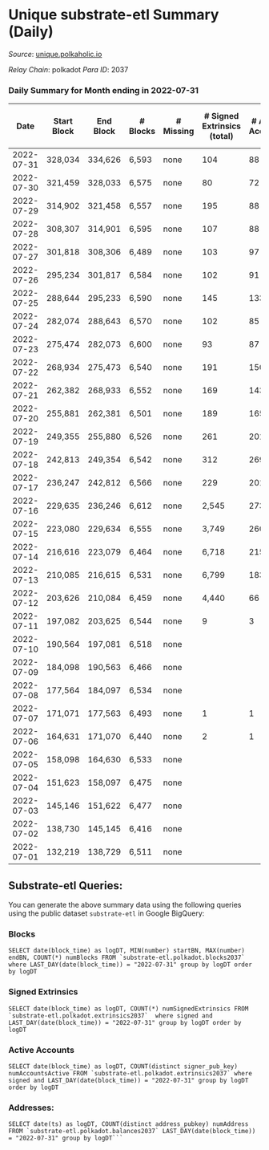 # Unique substrate-etl Summary (Daily)

_Source_: [unique.polkaholic.io](https://unique.polkaholic.io)

*Relay Chain*: polkadot
*Para ID*: 2037



### Daily Summary for Month ending in 2022-07-31


| Date | Start Block | End Block | # Blocks | # Missing | # Signed Extrinsics (total) | # Active Accounts | # Addresses with Balances | # Events | # Transfers | # XCM Transfers In | # XCM Transfers Out |
| ---- | ----------- | --------- | -------- | --------- | --------------------------- | ----------------- | ------------------------- | -------- | ----------- | ------------------ | ------------------- |
| 2022-07-31 | 328,034 | 334,626 | 6,593 | none  | 104 | 88 | 11,250 | 14,638 | 3  |   |   |
| 2022-07-30 | 321,459 | 328,033 | 6,575 | none  | 80 | 72 | 11,249 | 14,482 | 1  |   |   |
| 2022-07-29 | 314,902 | 321,458 | 6,557 | none  | 195 | 88 | 11,249 | 15,158 | 106  |   |   |
| 2022-07-28 | 308,307 | 314,901 | 6,595 | none  | 107 | 88 | 11,181 | 14,661 | 4  |   |   |
| 2022-07-27 | 301,818 | 308,306 | 6,489 | none  | 103 | 97 | 11,180 | 14,417 | 3  |   |   |
| 2022-07-26 | 295,234 | 301,817 | 6,584 | none  | 102 | 91 | 11,180 | 14,609 | 3  |   |   |
| 2022-07-25 | 288,644 | 295,233 | 6,590 | none  | 145 | 133 | 11,180 | 14,843 | 7  |   |   |
| 2022-07-24 | 282,074 | 288,643 | 6,570 | none  | 102 | 85 | 11,178 | 14,582 | 7  |   |   |
| 2022-07-23 | 275,474 | 282,073 | 6,600 | none  | 93 | 87 | 11,177 | 14,602 | 1  |   |   |
| 2022-07-22 | 268,934 | 275,473 | 6,540 | none  | 191 | 150 | 11,176 | 14,967 | 27  |   |   |
| 2022-07-21 | 262,382 | 268,933 | 6,552 | none  | 169 | 143 | 11,174 | 14,882 | 13  |   |   |
| 2022-07-20 | 255,881 | 262,381 | 6,501 | none  | 189 | 165 | 11,173 | 16,678 | 14  |   |   |
| 2022-07-19 | 249,355 | 255,880 | 6,526 | none  | 261 | 201 | 11,164 | 15,151 | 18  |   |   |
| 2022-07-18 | 242,813 | 249,354 | 6,542 | none  | 312 | 269 | 11,159 | 15,435 | 8  |   |   |
| 2022-07-17 | 236,247 | 242,812 | 6,566 | none  | 229 | 201 | 11,156 | 15,065 |   |   |   |
| 2022-07-16 | 229,635 | 236,246 | 6,612 | none  | 2,545 | 273 | 11,156 | 29,971 | 2,238  |   |   |
| 2022-07-15 | 223,080 | 229,634 | 6,555 | none  | 3,749 | 260 | 10,093 | 37,714 | 3,465  |   |   |
| 2022-07-14 | 216,616 | 223,079 | 6,464 | none  | 6,718 | 215 | 8,418 | 56,650 | 6,464  |   |   |
| 2022-07-13 | 210,085 | 216,615 | 6,531 | none  | 6,799 | 183 | 5,354 | 57,511 | 6,595  |   |   |
| 2022-07-12 | 203,626 | 210,084 | 6,459 | none  | 4,440 | 66 | 2,166 | 42,382 | 4,369  |   |   |
| 2022-07-11 | 197,082 | 203,625 | 6,544 | none  | 9 | 3 | 12 | 13,939 | 6  |   |   |
| 2022-07-10 | 190,564 | 197,081 | 6,518 | none  |  |  | 5 | 13,819 |   |   |   |
| 2022-07-09 | 184,098 | 190,563 | 6,466 | none  |  |  | 5 | 13,709 |   |   |   |
| 2022-07-08 | 177,564 | 184,097 | 6,534 | none  |  |  | 5 | 13,851 |   |   |   |
| 2022-07-07 | 171,071 | 177,563 | 6,493 | none  | 1 | 1 | 5 | 13,773 |   |   |   |
| 2022-07-06 | 164,631 | 171,070 | 6,440 | none  | 2 | 1 | 4 | 13,662 |   |   |   |
| 2022-07-05 | 158,098 | 164,630 | 6,533 | none  |  |  | 4 | 13,852 |   |   |   |
| 2022-07-04 | 151,623 | 158,097 | 6,475 | none  |  |  | 4 | 13,727 |   |   |   |
| 2022-07-03 | 145,146 | 151,622 | 6,477 | none  |  |  | 4 | 13,731 |   |   |   |
| 2022-07-02 | 138,730 | 145,145 | 6,416 | none  |  |  | 4 | 13,600 |   |   |   |
| 2022-07-01 | 132,219 | 138,729 | 6,511 | none  |  |  | 4 | 13,805 |   |   |   |

## Substrate-etl Queries:
You can generate the above summary data using the following queries using the public dataset `substrate-etl` in Google BigQuery:


### Blocks
```
SELECT date(block_time) as logDT, MIN(number) startBN, MAX(number) endBN, COUNT(*) numBlocks FROM `substrate-etl.polkadot.blocks2037`  where LAST_DAY(date(block_time)) = "2022-07-31" group by logDT order by logDT
```


### Signed Extrinsics
```
SELECT date(block_time) as logDT, COUNT(*) numSignedExtrinsics FROM `substrate-etl.polkadot.extrinsics2037`  where signed and LAST_DAY(date(block_time)) = "2022-07-31" group by logDT order by logDT
```


### Active Accounts
```
SELECT date(block_time) as logDT, COUNT(distinct signer_pub_key) numAccountsActive FROM `substrate-etl.polkadot.extrinsics2037` where signed and LAST_DAY(date(block_time)) = "2022-07-31" group by logDT order by logDT
```


### Addresses:
```
SELECT date(ts) as logDT, COUNT(distinct address_pubkey) numAddress FROM `substrate-etl.polkadot.balances2037` LAST_DAY(date(block_time)) = "2022-07-31" group by logDT```

